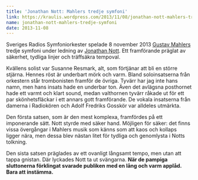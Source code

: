 ```yaml
---
title: 'Jonathan Nott: Mahlers tredje symfoni'
link: https://kraulis.wordpress.com/2013/11/08/jonathan-nott-mahlers-tredje-symfoni/
name: jonathan-nott-mahlers-tredje-symfoni
date: 2013-11-08
---
```

Sveriges Radios Symfoniorkester spelade 8 november 2013 [Gustav Mahlers](http://sv.wikipedia.org/wiki/Gustav_Mahler) tredje symfoni  under ledning av [Jonathan Nott](http://en.wikipedia.org/wiki/Jonathan_Nott). Ett framförande präglat av säkerhet, tydliga linjer och träffsäkra tempoval.

Kvällens solist var Susanne Resmark, alt, som förtjänar att bli en större stjärna. Hennes röst är underbart mörk och varm. Bland soloinsatserna från orkestern står trombonisten framför de övriga. Tyvärr har jag inte hans namn, men hans insats hade en underbar ton. Även det avlägsna posthornet hade ett varmt och klart sound, medan valthornen tyvärr råkade ut för ett par skönhetsfläckar i ett annars gott framförande. De vokala insatserna från damerna i Radiokören och Adolf Fredriks Gosskör var alldeles utmärkta. 

Den första satsen, som är den mest komplexa, framfördes på ett imponerande sätt. Nott styrde med säker hand. Möjligen för säker: det finns vissa övergångar i Mahlers musik som känns som att kaos och kollaps ligger nära, men dessa blev nästan litet för tydliga och genomlysta i Notts tolkning.

Den sista satsen präglades av ett ovanligt långsamt tempo, men utan att tappa gnistan. Där lyckades Nott ta ut svängarna. **När de pampiga sluttonerna förklingat svarade publiken med en lång och varm applåd. Bara att instämma.**

